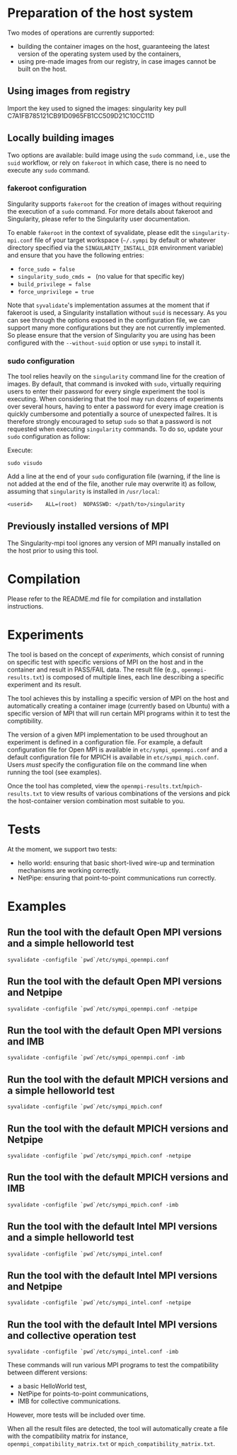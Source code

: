 # Preparation of the host system

Two modes of operations are currently supported:
- building the container images on the host, guaranteeing the latest version of the operating system used by the containers,
- using pre-made images from our registry, in case images cannot be built on the host.

## Using images from registry

Import the key used to signed the images: singularity key pull C7A1FB785121CB91D0965FB1CC509D21C10CC11D

## Locally building images

Two options are available: build image using the `sudo` command, i.e., use the `suid` workflow, or rely on `fakeroot` in which case, there is no need to execute any `sudo` command.

### fakeroot configuration

Singularity supports `fakeroot` for the creation of images without requiring the execution of a `sudo` command.
For more details about fakeroot and Singularity, please refer to the Singularity user documentation.

To enable `fakeroot` in the context of syvalidate, please edit the `singularity-mpi.conf` file of your target workspace (`~/.sympi` by default or whatever directory specified via the `SINGULARITY_INSTALL_DIR` environment variable) and ensure that you have the following entries:
- `force_sudo = false`
- `singularity_sudo_cmds = ` (no value for that specific key)
- `build_privilege = false`
- `force_unprivilege = true`

Note that `syvalidate`'s implementation assumes at the moment that if fakeroot is used, a Singularity installation without `suid` is necessary. As you can see through the options exposed in the configuration file, we can support many more configurations but they are not currently implemented. So please ensure that the version of Singularity you are using has been configured with the `--without-suid` option or use `sympi` to install it.

### sudo configuration

The tool relies heavily on the `singularity` command line for the creation of images. By default, that command is invoked with `sudo`, virtually requiring users to enter their password for every single experiment the tool is executing. When considering that the tool may run dozens of experiments over several hours, having to enter a password for every image creation is quickly cumbersome and potentially a source of unexpected failres. It is therefore strongly encouraged to setup `sudo` so that a password is not requested when executing `singularity` commands. To do so, update your `sudo` configuration as follow:

Execute:
```
sudo visudo
```

Add a line at the end of your `sudo` configuration file (warning, if the line is not added at the end of the file, another rule may overwrite it) as follow, assuming that `singularity` is installed in `/usr/local`:
```
<userid>    ALL=(root)  NOPASSWD: </path/to>/singularity
```

## Previously installed versions of MPI

The Singularity-mpi tool ignores any version of MPI manually installed on the host prior to using this tool. 

# Compilation

Please refer to the README.md file for compilation and installation instructions.

# Experiments

The tool is based on the concept of *experiments*, which consist of running on specific test with specific versions of MPI on the host and in the container and result in PASS/FAIL data. The result file (e.g., ``openmpi-results.txt``) is composed of multiple lines, each line describing a specific experiment and its result.

The tool achieves this by installing a specific version of MPI on the host and automatically creating a container image
(currently based on Ubuntu) with a specific version of MPI that will run certain MPI programs within it to test the comptibility. 

The version of a given MPI implementation to be used throughout an experiment is defined in a configuration file. For example, a 
default configuration file for Open MPI is available in `etc/sympi_openmpi.conf` and a default configuration file for MPICH is available 
in `etc/sympi_mpich.conf`. Users *must* specify the configuration file on the command line when running the tool (see examples). 

Once the tool has completed, view the ``openmpi-results.txt``/``mpich-results.txt`` to view results of various combinations of the 
versions and pick the host-container version combination most suitable to you.

# Tests

At the moment, we support two tests:
- hello world: ensuring that basic short-lived wire-up and termination mechanisms are working correctly.
- NetPipe: ensuring that point-to-point communications run correctly.

# Examples

## Run the tool with the default Open MPI versions and a simple helloworld test

``syvalidate -configfile `pwd`/etc/sympi_openmpi.conf``

## Run the tool with the default Open MPI versions and Netpipe

``syvalidate -configfile `pwd`/etc/sympi_openmpi.conf -netpipe``

## Run the tool with the default Open MPI versions and IMB

``syvalidate -configfile `pwd`/etc/sympi_openmpi.conf -imb``

## Run the tool with the default MPICH versions and a simple helloworld test

``syvalidate -configfile `pwd`/etc/sympi_mpich.conf``

## Run the tool with the default MPICH versions and Netpipe

``syvalidate -configfile `pwd`/etc/sympi_mpich.conf -netpipe``

## Run the tool with the default MPICH versions and IMB

``syvalidate -configfile `pwd`/etc/sympi_mpich.conf -imb``

## Run the tool with the default Intel MPI versions and a simple helloworld test

``syvalidate -configfile `pwd`/etc/sympi_intel.conf``

## Run the tool with the default Intel MPI versions and Netpipe

``syvalidate -configfile `pwd`/etc/sympi_intel.conf -netpipe``

## Run the tool with the default Intel MPI versions and collective operation test

``syvalidate -configfile `pwd`/etc/sympi_intel.conf -imb``

These commands will run various MPI programs to test the compatibility between different versions:
- a basic HelloWorld test,
- NetPipe for points-to-point communications,
- IMB for collective communications.

However, more tests will be included over time.

When all the result files are detected, the tool will automatically create a file with the compatibility matrix
for instance, `openmpi_compatibility_matrix.txt` or `mpich_compatibility_matrix.txt`.
